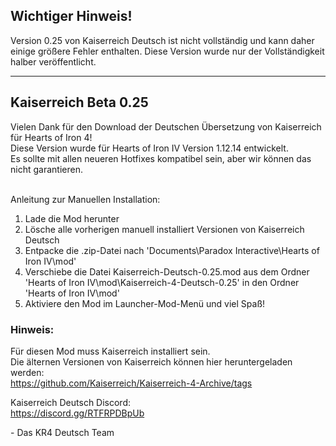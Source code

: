 
## Wichtiger Hinweis!

Version 0.25 von Kaiserreich Deutsch ist nicht vollständig und kann daher einige größere Fehler enthalten.
Diese Version wurde nur der Vollständigkeit halber veröffentlicht.

***

## Kaiserreich Beta 0.25

Vielen Dank für den Download der Deutschen Übersetzung von Kaiserreich für Hearts of Iron 4!<br>
Diese Version wurde für Hearts of Iron IV Version 1.12.14 entwickelt.<br>
Es sollte mit allen neueren Hotfixes kompatibel sein, aber wir können das nicht garantieren.<br><br>

Anleitung zur Manuellen Installation:
<ol>
    <li>Lade die Mod herunter</li>
    <li>Lösche alle vorherigen manuell installiert Versionen von Kaiserreich Deutsch</li>
    <li>Entpacke die .zip-Datei nach 'Documents\Paradox Interactive\Hearts of Iron IV\mod'</li>
    <li>Verschiebe die Datei Kaiserreich-Deutsch-0.25.mod aus dem Ordner 'Hearts of Iron IV\mod\Kaiserreich-4-Deutsch-0.25' in den Ordner 'Hearts of Iron IV\mod'</li>
    <li>Aktiviere den Mod im Launcher-Mod-Menü und viel Spaß!</li>
</ol>

### Hinweis:
Für diesen Mod muss Kaiserreich installiert sein.<br>
Die älternen Versionen von Kaiserreich können hier heruntergeladen werden:<br>
https://github.com/Kaiserreich/Kaiserreich-4-Archive/tags<br>

Kaiserreich Deutsch Discord:<br>
https://discord.gg/RTFRPDBpUb<br>

\- Das KR4 Deutsch Team
